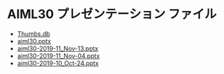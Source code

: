 <!--
This is a machine generated file, and should not be edited, as it will be overwritten with future updates.
-->

# <a name="aiml30-presentation-files"></a>AIML30 プレゼンテーション ファイル

- [Thumbs.db](https://globaleventcdn.blob.core.windows.net/assets/aiml/aiml30/Thumbs.db)
- [aiml30.pptx](https://globaleventcdn.blob.core.windows.net/assets/aiml/aiml30/aiml30.pptx)
- [aiml30-2019-11_Nov-13.pptx](https://globaleventcdn.blob.core.windows.net/assets/aiml/aiml30/aiml30-2019-11_Nov-13.pptx)
- [aiml30-2019-11_Nov-04.pptx](https://globaleventcdn.blob.core.windows.net/assets/aiml/aiml30/aiml30-2019-11_Nov-04.pptx)
- [aiml30-2019-10_Oct-24.pptx](https://globaleventcdn.blob.core.windows.net/assets/aiml/aiml30/aiml30-2019-10_Oct-24.pptx)


